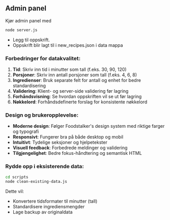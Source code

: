 ## Admin panel

Kjør admin panel med

```bash
node server.js
```

- Legg til oppskrift.
- Oppskrift blir lagt til i new_recipes.json i data mappa

### Forbedringer for datakvalitet:

1. **Tid**: Skriv inn tid i minutter som tall (f.eks. 30, 90, 120)
2. **Porsjoner**: Skriv inn antall porsjoner som tall (f.eks. 4, 6, 8)
3. **Ingredienser**: Bruk separate felt for antall og enhet for bedre standardisering
4. **Validering**: Klient- og server-side validering før lagring
5. **Forhåndsvisning**: Se hvordan oppskriften vil se ut før lagring
6. **Nøkkelord**: Forhåndsdefinerte forslag for konsistente nøkkelord

### Design og brukeropplevelse:

- **Moderne design**: Følger Foodstalker's design system med riktige farger og typografi
- **Responsivt**: Fungerer bra på både desktop og mobil
- **Intuitivt**: Tydelige seksjoner og hjelpetekster
- **Visuell feedback**: Forbedrede meldinger og validering
- **Tilgjengelighet**: Bedre fokus-håndtering og semantisk HTML

### Rydde opp i eksisterende data:

```bash
cd scripts
node clean-existing-data.js
```

Dette vil:

- Konvertere tidsformater til minutter (tall)
- Standardisere ingrediensmengder
- Lage backup av originaldata
